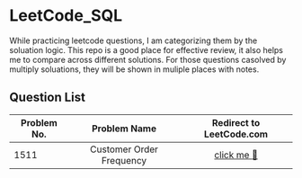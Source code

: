 # LeetCode_SQL


While practicing leetcode questions, I am categorizing them by the soluation logic. This repo is a good place for effective review, it also helps me to compare across different solutions. For those questions casolved by multiply soluations, they will be shown in muliple places with notes.

## Question List
| Problem No.      | Problem Name          | Redirect to LeetCode.com  |
| ------------- |:-------------:| :-----:|
| 1511     | Customer Order Frequency | [click me :dizzy: ](https://leetcode.com/problems/customer-order-frequency/) |

